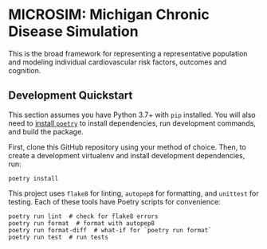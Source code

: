 # MICROSIM: Michigan Chronic Disease Simulation

This is the broad framework for representing a representative population and modeling individual cardiovascular risk factors, outcomes and cognition.

## Development Quickstart
This section assumes you have Python 3.7+ with `pip` installed. You will also need to [install `poetry`](https://poetry.eustace.io/docs/#installation) to install dependencies, run development commands, and build the package.

First, clone this GitHub repository using your method of choice. Then, to create a development virtualenv and install development dependencies, run:
```
poetry install
```

This project uses `flake8` for linting, `autopep8` for formatting, and `unittest` for testing. Each of these tools have Poetry scripts for convenience:
```
poetry run lint  # check for flake8 errors
poetry run format  # format with autopep8
poetry run format-diff  # what-if for `poetry run format`
poetry run test  # run tests
```
